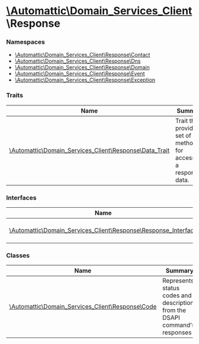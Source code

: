 # [\Automattic](../namespaces/automattic.md)[\Domain_Services_Client](../namespaces/automattic-domain-services-client.md)\Response

### Namespaces

* [\Automattic\Domain_Services_Client\Response\Contact](../namespaces/automattic-domain-services-client-response-contact.md)
* [\Automattic\Domain_Services_Client\Response\Dns](../namespaces/automattic-domain-services-client-response-dns.md)
* [\Automattic\Domain_Services_Client\Response\Domain](../namespaces/automattic-domain-services-client-response-domain.md)
* [\Automattic\Domain_Services_Client\Response\Event](../namespaces/automattic-domain-services-client-response-event.md)
* [\Automattic\Domain_Services_Client\Response\Exception](../namespaces/automattic-domain-services-client-response-exception.md)

### Traits

| Name | Summary |
|------|---------|
| [\Automattic\Domain_Services_Client\Response\Data_Trait](../classes/Automattic-Domain-Services-Client-Response-Data-Trait.md) | Trait that provides a set of methods for accessing a response&#039;s data. |

### Interfaces

| Name | Summary |
|------|---------|
| [\Automattic\Domain_Services_Client\Response\Response_Interface](../classes/Automattic-Domain-Services-Client-Response-Response-Interface.md) | Interface used by all responses. |

### Classes

| Name | Summary |
|------|---------|
| [\Automattic\Domain_Services_Client\Response\Code](../classes/Automattic-Domain-Services-Client-Response-Code.md) | Represents status codes and descriptions from the DSAPI command&#039;s responses |
